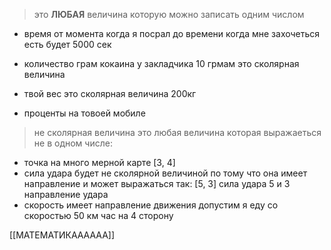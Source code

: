 
> это **ЛЮБАЯ** величина которую можно записать одним числом

- время от момента когда я посрал до времени когда мне захочеться есть будет 5000 сек

- количество грам кокаина у закладчика 10 грмам это сколярная величина

- твой вес это сколярная величина 200кг

- проценты на товоей мобиле

>не сколярная величина это любая величина которая выражаеться не в 
> одном числе:

- точка на много мерной карте [3, 4]
- сила удара будет не сколярной величиной по тому что она имеет направление и может выражаться так: [5, 3] сила удара 5 и 3 направление удара
- скорость имеет направление движения допустим я еду со скоростью 50 км час на 4 сторону

[[МАТЕМАТИКАААААА]]